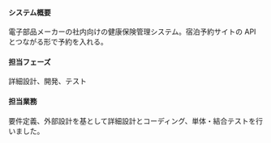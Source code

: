 #### システム概要

電子部品メーカーの社内向けの健康保険管理システム。宿泊予約サイトの API とつながる形で予約を入れる。

#### 担当フェーズ

詳細設計、開発、テスト

#### 担当業務

要件定義、外部設計を基として詳細設計とコーディング、単体・結合テストを行いました。
